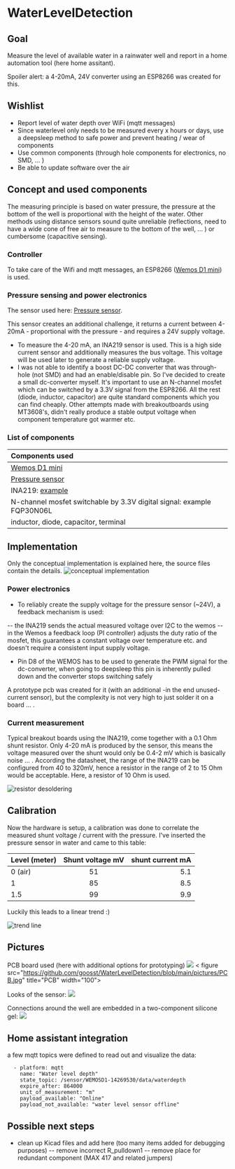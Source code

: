 # WaterLevelDetection

## Goal

Measure the level of available water in a rainwater well and report in a home automation tool (here home assitant).

Spoiler alert: a 4-20mA, 24V converter using an ESP8266 was created for this.

## Wishlist

- Report level of water depth over WiFi (mqtt messages) 
- Since waterlevel only needs to be measured every x hours or days, use a deepsleep method to safe power and prevent heating / wear of components
- Use common components (through hole components for electronics, no SMD, ... )
- Be able to update software over the air

## Concept and used components

The measuring principle is based on water pressure, the pressure at the bottom of the well is proportional with the height of the water. Other methods using distance sensors sound quite unreliable (reflections, need to have a wide cone of free air to measure to the bottom of the well, ... ) or cumbersome (capacitive sensing).

### Controller
To take care of the Wifi and mqtt messages, an ESP8266 ([Wemos D1 mini](https://www.banggood.com/Geekcreit-D1-mini-V2_2_0-WIFI-Internet-Development-Board-Based-ESP8266-4MB-FLASH-ESP-12S-Chip-p-1143874.html?cur_warehouse=CN&rmmds=search&p=ET150713234951201708&custlinkid=1551683)) is used.

### Pressure sensing and power electronics
The sensor used here: [Pressure sensor](https://www.banggood.com/Submersible-Water-Level-Transmitter-Level-Transducer-Sensor-0-5mH2O-6m-Cable-p-1146896.html?rmmds=myorder&cur_warehouse=CN&p=ET150713234951201708&custlinkid=1551677).

This sensor creates an additional challenge, it returns a current between 4-20mA - proportional with the pressure - and requires a 24V supply voltage. 

- To measure the 4-20 mA, an INA219 sensor is used. This is a high side current sensor and additionally measures the bus voltage. This voltage will be used later to generate a reliable supply voltage.
- I was not able to identify a boost DC-DC converter that was through-hole (not SMD) and had an enable/disable pin. So I've decided to create a small dc-converter myself. It's important to use an N-channel mosfet which can be switched by a 3.3V signal from the ESP8266. All the rest (diode, inductor, capacitor) are quite standard components which you can find cheaply.
Other attempts made with breakoutboards using MT3608's, didn't really produce a stable output voltage when  component temperature got warmer etc.

### List of components
| Components used      | 
| :------------- | 
|  [Wemos D1 mini](https://www.banggood.com/Geekcreit-D1-mini-V2_2_0-WIFI-Internet-Development-Board-Based-ESP8266-4MB-FLASH-ESP-12S-Chip-p-1143874.html?cur_warehouse=CN&rmmds=search&p=ET150713234951201708&custlinkid=1551683)| 
| [Pressure sensor](https://www.banggood.com/Submersible-Water-Level-Transmitter-Level-Transducer-Sensor-0-5mH2O-6m-Cable-p-1146896.html?rmmds=myorder&cur_warehouse=CN&p=ET150713234951201708&custlinkid=1551677) | 
| INA219: [example](https://nl.aliexpress.com/item/4000330275495.html?spm=a2g0s.9042311.0.0.28c74c4d10PHbJ) |
| N-channel mosfet switchable by 3.3V digital signal: example FQP30N06L |
| inductor, diode, capacitor, terminal |

## Implementation

Only the conceptual implementation is explained here, the source files contain the details.
![conceptual implementation](concept.svg)
<!-- {{< figure src="concept.svg" title="PCB water level" height="200">}} -->


### Power electronics

- To reliably create the supply voltage for the pressure sensor (~24V), a feedback mechanism is used:

-- the INA219 sends the actual measured voltage over I2C to the wemos
-- in the Wemos a feedback loop (PI controller) adjusts the duty ratio of the mosfet, this guarantees a constant voltage over temperature etc. and doesn't require a consistent input supply voltage.
- Pin D8 of the WEMOS has to be used to generate the PWM signal for the dc-converter, when going to deepsleep this pin is inherently pulled down and the converter stops switching safely

A prototype pcb was created for it (with an additional -in the end unused- current sensor), but the complexity is not very high to just solder it on a board ... .

### Current measurement
Typical breakout boards using the INA219, come together with a 0.1 Ohm shunt resistor.
Only 4-20 mA is produced by the sensor, this means the voltage measured over the shunt would only be 0.4-2 mV which is basically noise ... .
According the datasheet, the range of the INA219 can be configured from 40 to 320mV, hence a resistor in the range of 2 to 15 Ohm would be acceptable. Here, a resistor of 10 Ohm is used.

![resistor desoldering](pictures/INA219.png)

## Calibration

Now the hardware is setup, a calibration was done to correlate the measured shunt voltage / current with the pressure.
I've inserted the pressure sensor in water and came to this table:

| Level (meter)       | Shunt voltage mV     | shunt current mA     |
| :------------- | :----------: | -----------: |
|  0 (air) | 51   | 5.1    |
| 1   | 85 | 8.5 | 
| 1.5   | 99 | 9.9 | 

Luckily this leads to a linear trend :)


![trend line](pictures/trendline.png)


## Pictures

PCB board used (here with additional options for prototyping)
![](pictures/PCB.jpg)
< figure src="https://github.com/goosst/WaterLevelDetection/blob/main/pictures/PCB.jpg" title="PCB" width="100">


Looks of the sensor:
![](pictures/sensor.jpg)


Connections around the well are embedded in a two-component silicone gel:
![](pictures/potting.jpg)

## Home assistant integration

a few mqtt topics were defined to read out and visualize the data:
```
  - platform: mqtt
    name: "Water level depth"
    state_topic: /sensor/WEMOSD1-14269530/data/waterdepth
    expire_after: 864000
    unit_of_measurement: "m"
    payload_available: "Online"
    payload_not_available: "water level sensor offline"
```

## Possible next steps

- clean up Kicad files and add here (too many items added for debugging purposes)
-- remove incorrect R_pulldown1
-- remove place for redundant component (MAX 417 and related jumpers)
